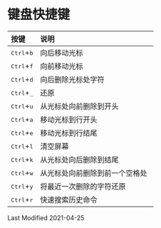 # 键盘快捷键

<style>
table th:first-of-type {
    width: 20%;
}
</style>

按键 | 说明
:- | :-
<kbd>Ctrl</kbd>+<kbd>b</kbd> | 向后移动光标
<kbd>Ctrl</kbd>+<kbd>f</kbd> | 向前移动光标
<kbd>Ctrl</kbd>+<kbd>d</kbd> | 向后删除光标处字符
<kbd>Ctrl</kbd>+<kbd>_</kbd> | 还原
<kbd>Ctrl</kbd>+<kbd>u</kbd> | 从光标处向前删除到开头
<kbd>Ctrl</kbd>+<kbd>a</kbd> | 移动光标到行开头
<kbd>Ctrl</kbd>+<kbd>e</kbd> | 移动光标到行结尾
<kbd>Ctrl</kbd>+<kbd>l</kbd> | 清空屏幕
<kbd>Ctrl</kbd>+<kbd>k</kbd> | 从光标处向后删除到结尾
<kbd>Ctrl</kbd>+<kbd>w</kbd> | 从光标处向前删除到前一个空格处
<kbd>Ctrl</kbd>+<kbd>y</kbd> | 将最近一次删除的字符还原
<kbd>Ctrl</kbd>+<kbd>r</kbd> | 快速搜索历史命令

Last Modified 2021-04-25
